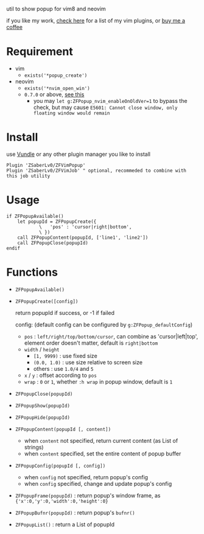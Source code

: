 
util to show popup for vim8 and neovim

if you like my work, [check here](https://github.com/ZSaberLv0?utf8=%E2%9C%93&tab=repositories&q=ZFVim) for a list of my vim plugins,
or [buy me a coffee](https://github.com/ZSaberLv0/ZSaberLv0)

# Requirement

* vim
    * `exists('*popup_create')`
* neovim
    * `exists('*nvim_open_win')`
    * `0.7.0` or above, [see this](https://github.com/neovim/neovim/issues/11440)
        * you may `let g:ZFPopup_nvim_enableOnOldVer=1` to bypass the check,
            but may cause `E5601: Cannot close window, only floating window would remain`


# Install

use [Vundle](https://github.com/VundleVim/Vundle.vim) or any other plugin manager you like to install

```
Plugin 'ZSaberLv0/ZFVimPopup'
Plugin 'ZSaberLv0/ZFVimJob' " optional, recommeded to combine with this job utility
```

# Usage

```
if ZFPopupAvailable()
    let popupId = ZFPopupCreate({
            \   'pos' : 'cursor|right|bottom',
            \ })
    call ZFPopupContent(popupId, ['line1', 'line2'])
    call ZFPopupClose(popupId)
endif
```

# Functions

* `ZFPopupAvailable()`
* `ZFPopupCreate([config])`

    return popupId if success, or -1 if failed

    config: (default config can be configured by `g:ZFPopup_defaultConfig`)

    * `pos` : `left/right/top/bottom/cursor`,
        can combine as 'cursor|left|top',
        element order doesn't matter,
        default is `right|bottom`
    * `width` / `height`
        * `[1, 9999)` : use fixed size
        * `(0.0, 1.0)` : use size relative to screen size
        * others : use `1.0/4` and `5`
    * `x` / `y` : offset according to `pos`
    * `wrap` : `0` or `1`, whether `:h wrap` in popup window,
        default is `1`

* `ZFPopupClose(popupId)`
* `ZFPopupShow(popupId)`
* `ZFPopupHide(popupId)`
* `ZFPopupContent(popupId [, content])`
    * when `content` not specified, return current content (as List of strings)
    * when `content` specified, set the entire content of popup buffer
* `ZFPopupConfig(popupId [, config])`
    * when `config` not specified, return popup's config
    * when `config` specified, change and update popup's config
* `ZFPopupFrame(popupId)` : return popup's window frame, as `{'x':0,'y':0,'width':0,'height':0}`
* `ZFPopupBufnr(popupId)` : return popup's `bufnr()`
* `ZFPopupList()` : return a List of popupId

